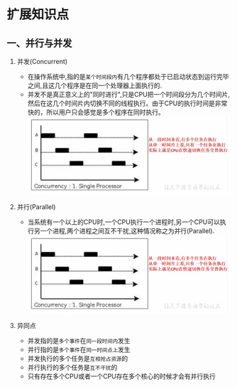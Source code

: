 # 扩展知识点

## 一、并行与并发
1. 并发(Concurrent)
    - 在操作系统中,指的是`某个时间段内`有几个程序都处于已启动状态到运行完毕之间,且这几个程序是在同一个处理器上面执行的.
    - 并发不是真正意义上的"同时进行",只是CPU把一个时间段分为几个时间片,然后在这几个时间片内切换不同的线程执行。由于CPU的执行时间是非常快的，所以用户只会感觉是多个程序在同时执行。![并发执行示意图](./img/并发执行.jpg)

2. 并行(Parallel)
    - 当系统有一个以上的CPU时,一个CPU执行一个进程时,另一个CPU可以执行另一个进程,两个进程之间互不干扰,这种情况称之为并行(Parallel).![并发执行示意图](./img/并发执行.jpg)

3. 异同点
    - 并发指的是`多个事件`在`同一段时间内`发生
    - 并行指的是`多个事件`在`同一时间点上`发生
    - 并发执行的多个任务是`互相抢占资源`的
    - 并行执行的多个任务是`互不干扰`的
    - 只有存在多个CPU或者一个CPU存在多个核心的时候才会有并行执行
    